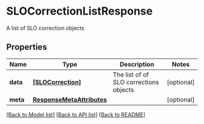 # SLOCorrectionListResponse

A list of  SLO correction objects

## Properties
Name | Type | Description | Notes
------------ | ------------- | ------------- | -------------
**data** | [**[SLOCorrection]**](SLOCorrection.md) | The list of of SLO corrections objects | [optional] 
**meta** | [**ResponseMetaAttributes**](ResponseMetaAttributes.md) |  | [optional] 

[[Back to Model list]](README.md#documentation-for-models) [[Back to API list]](README.md#documentation-for-api-endpoints) [[Back to README]](README.md)



